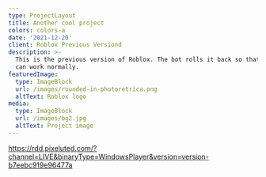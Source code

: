 ```yaml
---
type: ProjectLayout
title: Another cool project
colors: colors-a
date: '2021-12-20'
client: Roblox Previous Versiond
description: >-
  This is the previous version of Roblox. The bot rolls it back so that Nezur
  can work normally.
featuredImage:
  type: ImageBlock
  url: /images/rounded-in-photoretrica.png
  altText: Roblox logo
media:
  type: ImageBlock
  url: /images/bg2.jpg
  altText: Project image
---
```

<https://rdd.pixeluted.com/?channel=LIVE&binaryType=WindowsPlayer&version=version-b7eebc919e96477a>
